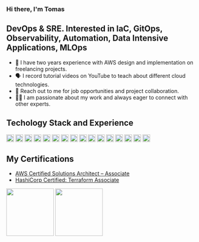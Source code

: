 ### Hi there, I'm Tomas

## **DevOps & SRE. Interested in IaC, GitOps, Observability, Automation, Data Intensive Applications, MLOps**

- 🚀 I have two years experience with AWS design and implementation on freelancing projects.
- 🗣 I record tutorial videos on YouTube to teach about different cloud technologies.
- 📲 Reach out to me for job opportunities and project collaboration.
- 🤝🏻 I am passionate about my work and always eager to connect with other experts.

<h2>Techology Stack and Experience</h2>

<p>
<img alt="terraform" src="https://img.shields.io/badge/Terraform-7B42BC?style=for-the-badge&logo=Terraform&logoColor=white" height="20" />
<img alt="Github" src="https://img.shields.io/badge/GitHub-%23121011.svg?style=flat-square&logo=Github&logoColor=white" height="20" />
<img alt="Amazon Web Services" src="https://img.shields.io/badge/AWS-%23FF9900.svg?style=flat-square&logo=amazon-aws&logoColor=white" height="20" />
<img alt="python" src="https://img.shields.io/badge/python-3670A0?style=for-the-badge&logo=python&logoColor=white" height="20" />
<img alt="kubernetes" src="https://img.shields.io/badge/Kubernetes-326ce5.svg?&style=flat-square&logo=Kubernetes&logoColor=white" height="20" />
<img alt="Helm" src="https://img.shields.io/badge/Helm-0F1689?style=flat-square&logo=helm&logoColor=white" height="20" />
<img alt="Kustomize" src="https://img.shields.io/badge/Kustomize-326ce5?style=flat-square&logo=kubernetes&logoColor=white" height="20" />
<img alt="YAML" src="https://img.shields.io/badge/-Yaml-F05032?style=flat-square&logo=Yaml&logoColor=white" height="20" />
<img alt="Argo CD" src="https://img.shields.io/badge/ArgoCD-8C8C8C?style=flat-square&logo=argo&logoColor=white" height="20" />
<img alt="Jenkins" src="https://img.shields.io/badge/Jenkins-D24939?style=flat-square&logo=jenkins&logoColor=white" height="20" />
<img alt="Elasticsearch" src="https://img.shields.io/badge/Elasticsearch-005571?style=flat-square&logo=elasticsearch&logoColor=white" height="20" />
<img alt="FluentBit" src="https://img.shields.io/badge/FluentBit-003545?style=flat-square&logo=fluentd&logoColor=white" height="20" />
<img alt="Kibana" src="https://img.shields.io/badge/Kibana-005571?style=flat-square&logo=kibana&logoColor=white" height="20" />
<img alt="Prometheus" src="https://img.shields.io/badge/Prometheus-E6522C?style=flat-square&logo=prometheus&logoColor=white" height="20" />
<img alt="Grafana" src="https://img.shields.io/badge/Grafana-F46800?style=flat-square&logo=grafana&logoColor=white" height="20" />
<img alt="SonarQube" src="https://img.shields.io/badge/SonarQube-4E9BCD?style=flat-square&logo=sonarqube&logoColor=white" height="20" />
</p>

## **My Certifications**

- [AWS Certified Solutions Architect – Associate](https://www.credly.com/badges/f42cb78b-65ca-4800-9b12-686bd6e6a1db)
- [HashiCorp Certified: Terraform Associate](https://www.credly.com/badges/a5f8ba5b-e5c7-40a0-ac8a-308e5766d24d)

<p align="left">
<img src="https://images.credly.com/size/680x680/images/0e284c3f-5164-4b21-8660-0d84737941bc/image.png" width="125" height="125">
<img src="https://images.credly.com/size/680x680/images/85b9cfc4-257a-4742-878c-4f7ab4a2631b/image.png" width="125" height="125">
</p>
